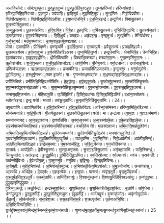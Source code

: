 

  
असा॑वि॒सोम॑:। सोम॑:पुरुहूत। पु॒रु॒हू॒त॒तुभ्यं॑। पु॒रु॒हू॒तेति॑पुरुऽहूत। तुभ्यं॒हरि॑भ्यां। हरि॑भ्यांय॒ज्ञं। हरि॑भ्या॒मिति॒हरि॑ऽभ्यां। य॒ज्ञमुप॑। उप॑याहि। या॒हि॒तूयं॑। तूय॒मिति॒तूयं॑।। तुभ्यं॒गिर॑:। गिरो॒विप्र॑वीरा:। विप्र॑वीराइया॒ना:। विप्र॑वीरा॒इति॒विप्र॑ऽवीरा:। इ॒या॒नाद॑धन्वि॒रे। द॒ध॒न्वि॒रइन्द्र॑। इन्द्र॒पिब॑। पिबा॑सु॒तस्य॑। सु॒तस्येति॑सु॒तस्य॑।।  
अ॒प्सुधू॒तस्य॑। धू॒तस्य॑हरिव:। ह॒रि॒व॒:पि॒ब॒। पि॒बे॒ह। इ॒हनृभि॑:। नृभि॑स्सु॒तस्य॑। नृभि॒रिति॒नृऽभि॑:। सु॒तस्य॑ज॒ठरं॑। ज॒ठरं॑पृणस्व। पृ॒ण॒स्वेति॑पृणस्व।। मि॒मि॒क्षु॒र्यं। यमद्र॑य:। अद्र॑यइन्द्र। इ॒न्द्र॒तुभ्यं॑। तुभ्यं॒तेभि॑:। तेभि॑र्वर्धस्व। व॒र्ध्व॒स्व॒मदं॑। मद॑मुक्थवाह:। उ॒क्थ॒वाह॒इत्यु॑क्थऽवाह:।।  
प्रोग्रां। उ॒ग्राम्पी॒तिं। पी॒तिंवृष्णे॑। वृष्ण॑इयर्मि। इ॒य॒र्मि॒स॒त्यां। स॒त्याम्प्र॒यै। प्र॒यैसु॒तस्य॑। प्र॒याइति॑प्र॒ऽयै। सु॒तस्य॑हर्यस्व। ह॒र्य॒स्व॒तुभ्यं॑। ह॒र्य॒स्वेति॑हरिऽअश्व। तुभ्य॒मिति॒तुभ्यं॑।। इन्द्र॒धेना॑भि:। धेना॑भिरि॒ह। धेना॑भिरि॒ह। इ॒हमा॑दयस्व। मा॒द॒य॒स्व॒धी॒भि:। धी॒भिर्विश्वा॑भि:। विश्वा॑भि॒श्शच्या॑। शच्या॑गृणा॒न:। गृ॒णा॒नइति॑गृ॒णा॒न:।।  
ऊ॒तीश॑चीव:। श॒ची॒व॒स्तव॑। श॒ची॒व॒इति॑शचीऽव:। तव॑वी॒र्ये॑ण। वी॒र्ये॑ण॒वय॑:। वयो॒दधा॑ना:। दधा॑नाउ॒शिज॑:। उ॒शिज॑ऋत॒ज्ञा:। ऋ॒त॒ज्ञाइत्यृ॑त॒ऽज्ञा:।। प्र॒जाव॑दिन्द्र। प्र॒जाव॒दिति॑प्र॒जाऽव॑त्। इ॒न्द्र॒मनु॑ष:। मनु॑षोदुरो॒णे। दु॒रो॒णॆत॒स्थु:। त॒स्थुर्गृ॒णन्त॑:॒श्वम इ॒यत्तेा॑। मा। गृ॒णन्त॑सध॒माद्या॑स:। स॒ध॒माद्या॑स॒इति॑स॒ध॒ऽमाद्या॑स:।।  
प्रणी॑तिभिष्टे। प्रनी॑तिभि॒रिति॒प्रऽनी॑तिभि:। ते॒ह॒र्य॒स्व॒। ह॒र्य॒स्व॒सु॒ष्टो:। सु॒ष्टोसु॑षु॒म्नस्य॑। सु॒स्तोरिति॑सु॒स्तो:। सु॒षु॒म्नस्य॑पु॒रु॒रुच्॑द्राअतेा॑। मा:। सु॒सु॒म्नस्येति॑सु॒ऽसु॒म्नस्य॑। पु॒रु॒रुचो॒जना॑स:। पु॒रु॒रुच॒इति॑पु॒रु॒ऽरुच॑:। जना॑स॒इति॒जना॑स:।। मंहि॑ष्ठामू॒तिं। ऊ॒तिंवि॒तिरे॑। वि॒तिरे॒दधा॑ना: वि॒तिर॒इति॑वि॒ऽतिरे॑। दधा॑ना॒स्तोता॑र:। स्तोता॑रइन्द्र। इ॒न्द्र॒ यत्तेा॑। मातव॑। तव॑सू॒नृता॑भि:।सू॒नृता॑भि॒रिति॑सू॒नृता॑भि:।। 24।।  
उप॒ब्रह्मा॑णि। ब्रह्मा॑णिहरिव:। ह॒रि॒वो॒हरि॑भ्यां। ह॒रि॒व॒इति॑हरिऽव:। हरि॑भ्यां॒सोम॑स्य। हरि॑भ्या॒मिति॒हरि॑ऽभ्यां। सोम॑स्ययाहि। या॒हि॒पी॒तये॑। पी॒तये॑सु॒तस्य॑। सु॒तस्येति॑सु॒तस्य॑।यत्तेा॑। मा। इन्द्र॑त्वा। त्वा॒य॒ज्ञ:। य॒ज्ञ:क्षम॑माणं। क्षम॑माणमानट्। आ॒न॒ड्दा॒श्वान्। दा॒श्वाँअ॑सि। अ॒स्य॒ध्व॒रस्य॑। अ॒ध्व॒रस्य॑प्रके॒त:। प्र॒के॒तइति॑प्र॒ऽके॒त:।।  
स॒हस्र॑वाजमभिमाति॒षाहं॑। स॒हस्र॑वाज॒मिति॑स॒श्वहा॑। वचरि॒तेय त्तेा॑। मा॒हस्र॑ऽवाजं। अ॒भि॒मा॒ति॒षाहं॑सु॒तेर॑णं। अ॒भि॒मा॒ति॒सह॒मित्य॑भिमाति॒ऽसहं॑। सु॒तेर॑णम्म॒घवा॑नं। सु॒तेर॑ण॒मिति॑सु॒तेऽर॑णं। म॒घवा॑नंसुवृ॒क्तिं।ते म॒घवा॑न॒मिति॑म॒घऽवा॑नं। सु॒वृ॒क्तिमिति॑सु॒ऽवृ॒क्तिं।। उप॑भूषन्ति। भू॒ष॒न्ति॒गिर॑:। गिरो॒अप्र॑तीतं। अप्र॑तीत॒मिन्द्रं॑। अप्र॑तीत॒मित्यप्र॑तिऽइतं। इन्द्र॑न्नम॒स्या:। न॒म॒स्याज॑रि॒तु:। ज॒रि॒तु:प॑नन्त। प॒न॒न्तेति॑पनन्त।।  
स॒प्ताप॑:। आपो॑दे॒वी:। दे॒वीस्सु॒रणा॑:। सु॒रणा॒अमृ॑क्ता:। सु॒रणा॒इति॑सु॒ऽरणा॑:। अमृ॑क्ता॒याभि॑:। याभि॒स्सिन्धुं॑। सिन्धु॒मत॑र:। अत॑रइन्द्र। इ॒न्द्र॒पू॒र्भित्। पू॒र्भिदिति॑पू॒:ऽभित्।। न॒व॒तिंस्रो॒त्या:। स्रो॒त्यानव॑। नव॑च। च॒स्रव॑न्ती:। स्रव॑न्तीर्दे॒वेभ्य॑:। दे॒वेभ्यो॑गा॒तुं। गा॒तुम्मनु॑षे। मनु॑षेच। च॒वि॒न्द॒:। वि॒न्द॒इति॑विन्दः।।  
अ॒पोम॒ही:। म॒हीर॒भिश॑स्ते:। अ॒भिश॑स्ते॒रमु॑ञ्च:। अ॒भिश॑स्ते॒रित्य॒भिऽश॑स्ते:। अ॒मु॒ञ्चोजा॑ग:। अजा॑गरासु। आ॒स्वधि॑। अधि॑दे॒व:। दे॒वएक॑:। एक॒इत्येक॑:।। इन्द्र॒या:। यास्त्वं। त्वंवृ॑त्र॒तूर्ये॑। वृ॒त्र॒तूर्ये॑च॒कर्थ॑। वृ॒त्र॒तूर्य॒इति॑वृ॒त्र॒ऽतूर्ये॑। च॒कर्थ॒ताभि॑:। ताभि॑र्वि॒श्वायु॑:। वि॒श्वायु॑स्त॒न्वं॑। वि॒श्वायु॒रिति॑वि॒श्वऽआ॑यु:। त॒न्वं॑पुपुष्या:। पु॒पु॒ष्या॒इति॑पुपुष्या:।।  
वी॒रेण्य॒:क्रतु॑:। क्रतु॒रिन्द्र॑:। इन्द्र॑स्सुश॒स्ति:। सु॒श॒स्तिरु॒त। सु॒श॒स्तिरिति॑सु॒ऽश॒स्ति:। उ॒तापि॑। अपि॒धेना॑। धेना॑पुरुहू॒तं। पु॒रु॒हू॒तमीट्टे॑। पु॒रु॒हू॒तेति॑पुरुऽहूत। ईट्ट॒इतीट्टे॑।। आर्द॑यद्वृ॒त्रं। वृ॒त्रमकृ॑णोत्। अकृ॑णोदुलो॒कं। ऊँँ॒इत्यूँ॑। लो॒कंस॑सा॒हे। स॒सा॒हेश॒क्र:। स॒स॒हइति॑स॒स॒हे। श॒क्र:पृत॑ना:। पृत॑नाअभि॒ष्टि:। अ॒भि॒ष्टिरित्य॑भि॒ष्टि:।।  
शु॒नंहु॑वेमम॒घवा॑न॒मिन्द्र॑म॒स्मिन्भरे॒नृत॑मं॒वाज॑सातौ।। शृ॒ण्वन्त॑मु॒ग्रमू॒तये॑सु॒मत्सु॒घ्नन्तं॑वृ॒त्राणि॑स॒ञ्जितं॒धना॑नां।। 25 ।।  
